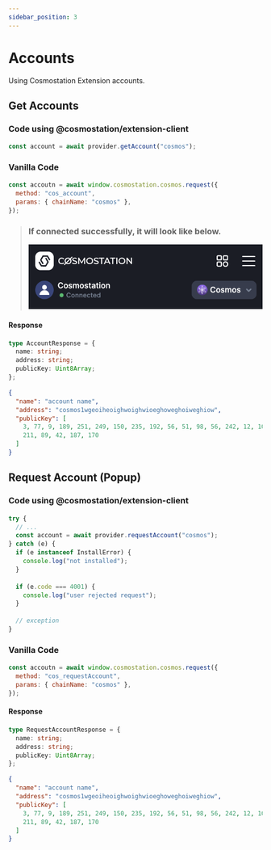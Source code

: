 ```yaml
---
sidebar_position: 3
---
```


# Accounts

Using Cosmostation Extension accounts.

## Get Accounts

### Code using @cosmostation/extension-client

```javascript
const account = await provider.getAccount("cosmos");
```

### Vanilla Code

```javascript
const accoutn = await window.cosmostation.cosmos.request({
  method: "cos_account",
  params: { chainName: "cosmos" },
});
```

> ### If connected successfully, it will look like below.
>
> ![Provider](/img/developer/extension/2-provider-connected.png)

#### Response

```typescript title="Model"
type AccountResponse = {
  name: string;
  address: string;
  publicKey: Uint8Array;
};
```

```json title="Example"
{
  "name": "account name",
  "address": "cosmos1wgeoiheoighwoighwioeghoweghoiweghiow",
  "publicKey": [
    3, 77, 9, 189, 251, 249, 150, 235, 192, 56, 51, 98, 56, 242, 12, 102, 144,
    211, 89, 42, 187, 170
  ]
}
```

## Request Account (Popup)

### Code using @cosmostation/extension-client

```typescript
try {
  // ...
  const account = await provider.requestAccount("cosmos");
} catch (e) {
  if (e instanceof InstallError) {
    console.log("not installed");
  }

  if (e.code === 4001) {
    console.log("user rejected request");
  }

  // exception
}
```

### Vanilla Code

```javascript
const accoutn = await window.cosmostation.cosmos.request({
  method: "cos_requestAccount",
  params: { chainName: "cosmos" },
});
```

#### Response

```typescript title=Model
type RequestAccountResponse = {
  name: string;
  address: string;
  publicKey: Uint8Array;
};
```

```json title=Example
{
  "name": "account name",
  "address": "cosmos1wgeoiheoighwoighwioeghoweghoiweghiow",
  "publicKey": [
    3, 77, 9, 189, 251, 249, 150, 235, 192, 56, 51, 98, 56, 242, 12, 102, 144,
    211, 89, 42, 187, 170
  ]
}
```
